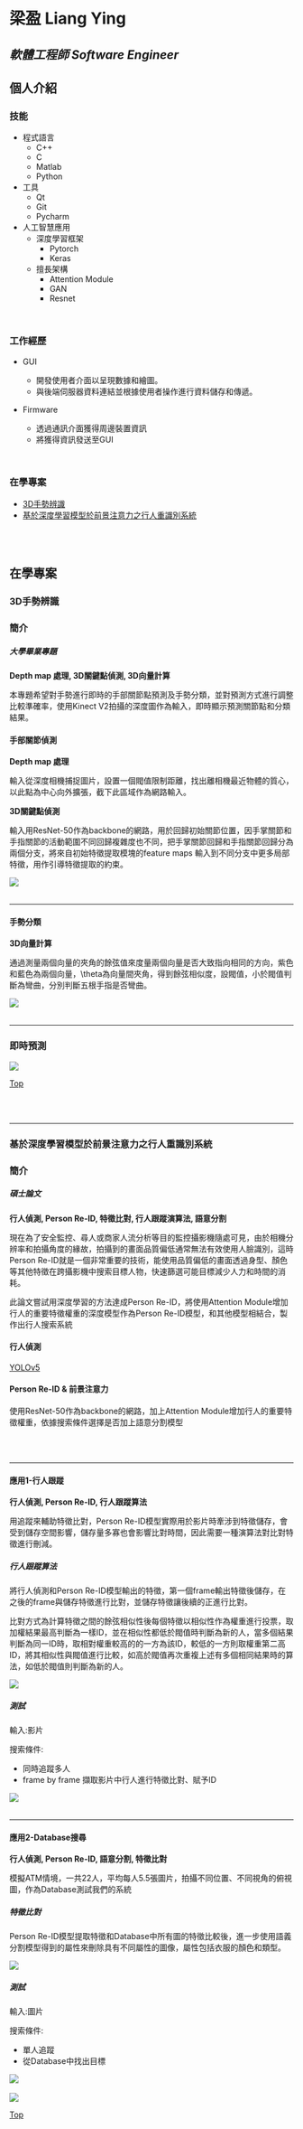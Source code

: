 # 梁盈 Liang Ying
## *軟體工程師 Software Engineer*

## 個人介紹


### 技能
* 程式語言
  * C++
  * C 
  * Matlab 
  * Python
* 工具
  * Qt
  * Git
  * Pycharm
* 人工智慧應用
  * 深度學習框架
    * Pytorch
    * Keras
  * 擅長架構
    * Attention Module
    * GAN
    * Resnet
<br>  
      
### 工作經歷

* GUI
  * 開發使用者介面以呈現數據和繪圖。
  * 與後端伺服器資料連結並根據使用者操作進行資料儲存和傳遞。
  
* Firmware
  * 透過通訊介面獲得周邊裝置資訊
  * 將獲得資訊發送至GUI
  
<br>  

### 在學專案
- [3D手勢辨識](#3d手勢辨識)
- [基於深度學習模型於前景注意力之行人重識別系統](#基於深度學習模型於前景注意力之行人重識別系統)

<br>
<br>

## 在學專案

### 3D手勢辨識
### 簡介
##### 大學畢業專題

**Depth map 處理, 3D關鍵點偵測, 3D向量計算**

本專題希望對手勢進行即時的手部關節點預測及手勢分類，並對預測方式進行調整比較準確率，使用Kinect V2拍攝的深度圖作為輸入，即時顯示預測關節點和分類結果。
#### 手部關節偵測
**Depth map 處理**

輸入從深度相機捕捉圖片，設置一個閥值限制距離，找出離相機最近物體的質心，以此點為中心向外擴張，截下此區域作為網路輸入。
  
**3D關鍵點偵測**

輸入用ResNet-50作為backbone的網路，用於回歸初始關節位置，因手掌關節和手指關節的活動範圍不同回歸複雜度也不同，把手掌關節回歸和手指關節回歸分為兩個分支，將來自初始特徵提取模塊的feature maps 輸入到不同分支中更多局部特徵，用作引導特徵提取的約束。


<img src="/images/depthmap2point.gif"/>
<br>
<br>

---

#### 手勢分類
**3D向量計算**

通過測量兩個向量的夾角的餘弦值來度量兩個向量是否大致指向相同的方向，紫色和藍色為兩個向量，\theta為向量間夾角，得到餘弦相似度，設閥值，小於閥值判斷為彎曲，分別判斷五根手指是否彎曲。

<img src="/images/gesture.gif"/>
<br>
<br>

---

### 即時預測
<img src="/images/handc.gif"/>

[Top](#梁盈-liang-ying)
<br>

<br>
<br>

---

### 基於深度學習模型於前景注意力之行人重識別系統
### 簡介
##### 碩士論文

**行人偵測, Person Re-ID, 特徵比對, 行人跟蹤演算法, 語意分割**

現在為了安全監控、尋人或商家人流分析等目的監控攝影機隨處可見，由於相機分辨率和拍攝角度的緣故，拍攝到的畫面品質偏低通常無法有效使用人臉識別，這時Person Re-ID就是一個非常重要的技術，能使用品質偏低的畫面透過身型、顏色等其他特徵在跨攝影機中搜索目標人物，快速篩選可能目標減少人力和時間的消耗。 

此論文嘗試用深度學習的方法達成Person Re-ID，將使用Attention Module增加行人的重要特徵權重的深度模型作為Person Re-ID模型，和其他模型相結合，製作出行人搜索系統

#### 行人偵測
[YOLOv5](https://github.com/ultralytics/yolov5)

#### Person Re-ID & 前景注意力
使用ResNet-50作為backbone的網路，加上Attention Module增加行人的重要特徵權重，依據搜索條件選擇是否加上語意分割模型

<br>
<br>

---

#### 應用1-行人跟蹤

**行人偵測, Person Re-ID, 行人跟蹤算法**

用追蹤來輔助特徵比對，Person Re-ID模型實際用於影片時牽涉到特徵儲存，會受到儲存空間影響，儲存量多寡也會影響比對時間，因此需要一種演算法對比對特徵進行刪減。

##### 行人跟蹤算法

將行人偵測和Person Re-ID模型輸出的特徵，第一個frame輸出特徵後儲存，在之後的frame與儲存特徵進行比對，並儲存特徵讓後續的正進行比對。

比對方式為計算特徵之間的餘弦相似性後每個特徵以相似性作為權重進行投票，取加權結果最高判斷為一樣ID，並在相似性都低於閥值時判斷為新的人，當多個結果判斷為同一ID時，取相對權重較高的的一方為該ID，較低的一方則取權重第二高ID，將其相似性與閥值進行比較，如高於閥值再次重複上述有多個相同結果時的算法，如低於閥值則判斷為新的人。

<img src="/images/reidflow.gif"/>
<br>

##### 測試
輸入:影片

搜索條件:
* 同時追蹤多人
* frame by frame 擷取影片中行人進行特徵比對、賦予ID

<img src="/images/terrace1-c1.gif"/>

<br>
<br>

---

#### 應用2-Database搜尋

**行人偵測, Person Re-ID, 語意分割, 特徵比對**

模擬ATM情境，一共22人，平均每人5.5張圖片，拍攝不同位置、不同視角的俯視圖，作為Database測試我們的系統

##### 特徵比對

Person Re-ID模型提取特徵和Database中所有圖的特徵比較後，進一步使用語義分割模型得到的屬性來刪除具有不同屬性的圖像，屬性包括衣服的顏色和類型。

<img src="/images/Retrieval.png"/>

##### 測試

輸入:圖片

搜索條件:
* 單人追蹤
* 從Database中找出目標

<img src="/images/white.jpg"/>
<br>
<br>
<img src="/images/yellow.jpg"/>

[Top](#梁盈-liang-ying)